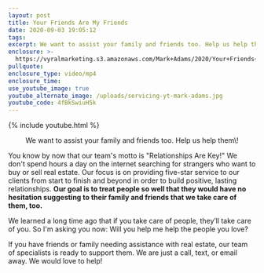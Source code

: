 ```yaml
---
layout: post
title: Your Friends Are My Friends
date: 2020-09-03 19:05:12
tags:
excerpt: We want to assist your family and friends too. Help us help them!
enclosure: >-
  https://vyralmarketing.s3.amazonaws.com/Mark+Adams/2020/Your+Friends+Are+My+Friends.mp4
pullquote:
enclosure_type: video/mp4
enclosure_time:
use_youtube_image: true
youtube_alternate_image: /uploads/servicing-yt-mark-adams.jpg
youtube_code: 4fBkSwiuH5k
---
```


{% include youtube.html %}

<p style="text-align:center;">We want to assist your family and friends too. Help us help them\!</p>

You know by now that our team's motto is "Relationships Are Key\!" We don't spend hours a day on the internet searching for strangers who want to buy or sell real estate. Our focus is on providing five-star service to our clients from start to finish and beyond in order to build positive, lasting relationships. **Our goal is to treat people so well that they would have no hesitation suggesting to their family and friends that we take care of them, too.&nbsp;**

We learned a long time ago that if you take care of people, they’ll take care of you. So I'm asking you now: Will you help me help the people you love?&nbsp;

If you have friends or family needing assistance with real estate, our team of specialists is ready to support them. We are just a call, text, or email away. We would love to help\!